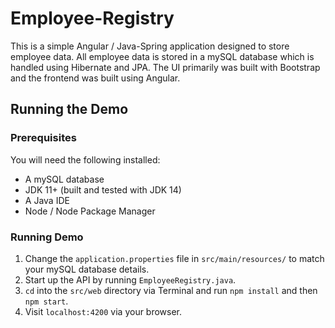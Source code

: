 # Employee-Registry
This is a simple Angular / Java-Spring application designed to store employee data.
All employee data is stored in a mySQL database which is handled using Hibernate and JPA.
The UI primarily was built with Bootstrap and the frontend was built using Angular.

## Running the Demo
### Prerequisites
You will need the following installed:
* A mySQL database
* JDK 11+ (built and tested with JDK 14)
* A Java IDE
* Node / Node Package Manager

### Running Demo
1. Change the `application.properties` file in `src/main/resources/` to match your mySQL database details.
2. Start up the API by running `EmployeeRegistry.java`.
3. `cd` into the `src/web` directory via Terminal and run `npm install` and then `npm start`.
4. Visit `localhost:4200` via your browser.
